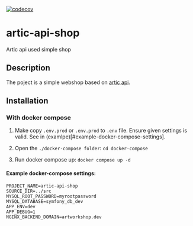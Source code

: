 [![codecov](https://codecov.io/gh/vassdavid/artic-api-shop/graph/badge.svg?token=ONWV5KLS96)](https://codecov.io/gh/vassdavid/artic-api-shop)
# artic-api-shop

Artic api used simple shop

## Description

The poject is a simple webshop based on [artic api](https://api.artic.edu/docs/).


## Installation

### With docker compose

1) Make copy `.env.prod` or `.env.prod` to `.env` file.
Ensure given settings is valid. See in (examlpe)[#example-docker-compose-settings].

2) Open the `./docker-compose folder`:
```cd docker-compose```

3) Run docker compose up:
```docker compose up -d```

#### Example docker-compose settings:

```
PROJECT_NAME=artic-api-shop
SOURCE_DIR=../src
MYSQL_ROOT_PASSWORD=myrootpassword
MYSQL_DATABASE=symfony_db_dev
APP_ENV=dev
APP_DEBUG=1
NGINX_BACKEND_DOMAIN=artworkshop.dev
```